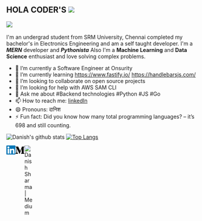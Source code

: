 ## HOLA CODER'S <img src="https://github.com/TheDudeThatCode/TheDudeThatCode/blob/master/Assets/Mario_Hello_Big.gif" width="30px"></h2>
<p align="centre"><img width=300px src="https://media.giphy.com/media/USV0ym3bVWQJJmNu3N/giphy.gif"></p>

I'm an undergrad student from SRM University, Chennai completed my bachelor's in Electronics Engineering and am a self taught developer. I'm a ***MERN*** developer and ***Pythonista*** Also I'm a **Machine Learning** and **Data Science** enthusiast and love solving complex problems.

- 🔭 I’m currently a Software Engineer at Onsurity
- 🌱 I’m currently learning https://www.fastify.io/ https://handlebarsjs.com/
- 👯 I’m looking to collaborate on open source projects
- 🤔 I’m looking for help with AWS SAM CLI
- 💬 Ask me about #Backend technologies #Python #JS #Go 
- 📫 How to reach me: [linkedIn](https://www.linkedin.com/in/danish-sharma-63623b14a/)
- 😄 Pronouns: दानिश
- ⚡ Fun fact: Did you know how many total programming languages? – it’s 698 and still counting.


![Danish's github stats](https://github-readme-stats.vercel.app/api?username=danish45007&show_icons=true&theme=radical)
[![Top Langs](https://github-readme-stats.vercel.app/api/top-langs/?username=danish45007&show_icons=true&theme=radical)](https://github.com/danish45007)

<a href="https://www.linkedin.com/in/danish-sharma-63623b14a/">
    <img align="left" alt="Danish Sharma | Linkedin" width="24px" src="https://github.com/UtkarshChaurasia/UtkarshChaurasia/blob/master/Assets/Icons/Linkedin.svg" />
  </a>
  
  <a href="https://medium.com/@danish45007">
    <img align="left" alt="Danish Sharma | Medium" width="24px" src="https://github.com/UtkarshChaurasia/UtkarshChaurasia/blob/master/Assets/Icons/medium.svg" />
  </a>
  
   <a href="https://gitlab.com/danish45007">
    <img align="left" alt="Danish Sharma | Medium" width="24px" src="https://about.gitlab.com/images/press/logo/preview/gitlab-logo-white-stacked-preview.png" />
  </a>
  
